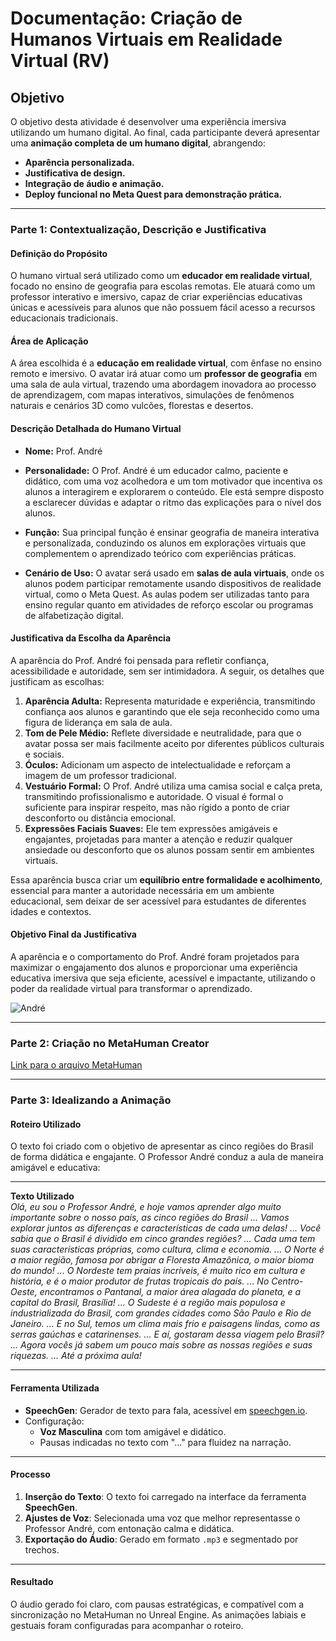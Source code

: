 # Documentação: Criação de Humanos Virtuais em Realidade Virtual (RV)

## Objetivo

O objetivo desta atividade é desenvolver uma experiência imersiva utilizando um humano digital. Ao final, cada participante deverá apresentar uma **animação completa de um humano digital**, abrangendo:

- **Aparência personalizada.**
- **Justificativa de design.**
- **Integração de áudio e animação.**
- **Deploy funcional no Meta Quest para demonstração prática.**

---

### **Parte 1: Contextualização, Descrição e Justificativa**  

#### **Definição do Propósito**  
O humano virtual será utilizado como um **educador em realidade virtual**, focado no ensino de geografia para escolas remotas. Ele atuará como um professor interativo e imersivo, capaz de criar experiências educativas únicas e acessíveis para alunos que não possuem fácil acesso a recursos educacionais tradicionais.  

#### **Área de Aplicação**  
A área escolhida é a **educação em realidade virtual**, com ênfase no ensino remoto e imersivo. O avatar irá atuar como um **professor de geografia** em uma sala de aula virtual, trazendo uma abordagem inovadora ao processo de aprendizagem, com mapas interativos, simulações de fenômenos naturais e cenários 3D como vulcões, florestas e desertos.  

#### **Descrição Detalhada do Humano Virtual**  

- **Nome:** Prof. André  
- **Personalidade:** O Prof. André é um educador calmo, paciente e didático, com uma voz acolhedora e um tom motivador que incentiva os alunos a interagirem e explorarem o conteúdo. Ele está sempre disposto a esclarecer dúvidas e adaptar o ritmo das explicações para o nível dos alunos.  

- **Função:** Sua principal função é ensinar geografia de maneira interativa e personalizada, conduzindo os alunos em explorações virtuais que complementem o aprendizado teórico com experiências práticas.  

- **Cenário de Uso:** O avatar será usado em **salas de aula virtuais**, onde os alunos podem participar remotamente usando dispositivos de realidade virtual, como o Meta Quest. As aulas podem ser utilizadas tanto para ensino regular quanto em atividades de reforço escolar ou programas de alfabetização digital.  

#### **Justificativa da Escolha da Aparência**  

A aparência do Prof. André foi pensada para refletir confiança, acessibilidade e autoridade, sem ser intimidadora. A seguir, os detalhes que justificam as escolhas:  

1. **Aparência Adulta:** Representa maturidade e experiência, transmitindo confiança aos alunos e garantindo que ele seja reconhecido como uma figura de liderança em sala de aula.  
2. **Tom de Pele Médio:** Reflete diversidade e neutralidade, para que o avatar possa ser mais facilmente aceito por diferentes públicos culturais e sociais.  
3. **Óculos:** Adicionam um aspecto de intelectualidade e reforçam a imagem de um professor tradicional.  
4. **Vestuário Formal:** O Prof. André utiliza uma camisa social e calça preta, transmitindo profissionalismo e autoridade. O visual é formal o suficiente para inspirar respeito, mas não rígido a ponto de criar desconforto ou distância emocional.  
5. **Expressões Faciais Suaves:** Ele tem expressões amigáveis e engajantes, projetadas para manter a atenção e reduzir qualquer ansiedade ou desconforto que os alunos possam sentir em ambientes virtuais.  

Essa aparência busca criar um **equilíbrio entre formalidade e acolhimento**, essencial para manter a autoridade necessária em um ambiente educacional, sem deixar de ser acessível para estudantes de diferentes idades e contextos.  

#### **Objetivo Final da Justificativa**  
A aparência e o comportamento do Prof. André foram projetados para maximizar o engajamento dos alunos e proporcionar uma experiência educativa imersiva que seja eficiente, acessível e impactante, utilizando o poder da realidade virtual para transformar o aprendizado.  

![André](../Mídia/Andre.png)

--- 

### **Parte 2: Criação no MetaHuman Creator**  

[Link para o arquivo MetaHuman](https://github.com/Gabi-Barretto/M12-Individual/tree/master/Parte-2/src/Semana-2/src/model)

---

### **Parte 3: Idealizando a Animação**

#### **Roteiro Utilizado**
O texto foi criado com o objetivo de apresentar as cinco regiões do Brasil de forma didática e engajante. O Professor André conduz a aula de maneira amigável e educativa:

---

**Texto Utilizado**  
*Olá, eu sou o Professor André, e hoje vamos aprender algo muito importante sobre o nosso país, as cinco regiões do Brasil ... Vamos explorar juntos as diferenças e características de cada uma delas! ... Você sabia que o Brasil é dividido em cinco grandes regiões? ... Cada uma tem suas características próprias, como cultura, clima e economia. ... O Norte é a maior região, famosa por abrigar a Floresta Amazônica, o maior bioma do mundo! ... O Nordeste tem praias incríveis, é muito rico em cultura e história, e é o maior produtor de frutas tropicais do país. ... No Centro-Oeste, encontramos o Pantanal, a maior área alagada do planeta, e a capital do Brasil, Brasília! ... O Sudeste é a região mais populosa e industrializada do Brasil, com grandes cidades como São Paulo e Rio de Janeiro. ... E no Sul, temos um clima mais frio e paisagens lindas, como as serras gaúchas e catarinenses. ... E aí, gostaram dessa viagem pelo Brasil? ... Agora vocês já sabem um pouco mais sobre as nossas regiões e suas riquezas. ... Até a próxima aula!*

---

#### **Ferramenta Utilizada**
- **SpeechGen**: Gerador de texto para fala, acessível em [speechgen.io](https://speechgen.io/pt/).
- Configuração: 
  - **Voz Masculina** com tom amigável e didático.
  - Pausas indicadas no texto com "..." para fluidez na narração.

---

#### **Processo**
1. **Inserção do Texto**: O texto foi carregado na interface da ferramenta **SpeechGen**.
2. **Ajustes de Voz**: Selecionada uma voz que melhor representasse o Professor André, com entonação calma e didática.
3. **Exportação do Áudio**: Gerado em formato `.mp3` e segmentado por trechos.

---

#### **Resultado**
O áudio gerado foi claro, com pausas estratégicas, e compatível com a sincronização no MetaHuman no Unreal Engine. As animações labiais e gestuais foram configuradas para acompanhar o roteiro.